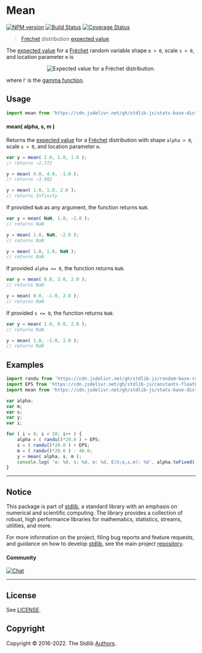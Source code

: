 <!--

@license Apache-2.0

Copyright (c) 2018 The Stdlib Authors.

Licensed under the Apache License, Version 2.0 (the "License");
you may not use this file except in compliance with the License.
You may obtain a copy of the License at

   http://www.apache.org/licenses/LICENSE-2.0

Unless required by applicable law or agreed to in writing, software
distributed under the License is distributed on an "AS IS" BASIS,
WITHOUT WARRANTIES OR CONDITIONS OF ANY KIND, either express or implied.
See the License for the specific language governing permissions and
limitations under the License.

-->

# Mean

[![NPM version][npm-image]][npm-url] [![Build Status][test-image]][test-url] [![Coverage Status][coverage-image]][coverage-url] <!-- [![dependencies][dependencies-image]][dependencies-url] -->

> [Fréchet][frechet-distribution] distribution [expected value][mean].

<!-- Section to include introductory text. Make sure to keep an empty line after the intro `section` element and another before the `/section` close. -->

<section class="intro">

The [expected value][mean] for a [Fréchet][frechet-distribution] random variable shape `α > 0`, scale `s > 0`, and location parameter `m` is

<!-- <equation class="equation" label="eq:frechet_mean" align="center" raw="\mathbb{E}\left[ X \right] = \begin{cases}\ m+s\Gamma\left(1-{\frac{1}{\alpha}}\right) & {\text{ for }}\alpha >1\\\ \infty & {\text{ otherwise }}\end{cases}" alt="Expected value for a Fréchet distribution."> -->

<div class="equation" align="center" data-raw-text="\mathbb{E}\left[ X \right] = \begin{cases}\ m+s\Gamma\left(1-{\frac{1}{\alpha}}\right) &amp; {\text{ for }}\alpha &gt;1\\\ \infty &amp; {\text{ otherwise }}\end{cases}" data-equation="eq:frechet_mean">
    <img src="https://cdn.jsdelivr.net/gh/stdlib-js/stdlib@591cf9d5c3a0cd3c1ceec961e5c49d73a68374cb/lib/node_modules/@stdlib/stats/base/dists/frechet/mean/docs/img/equation_frechet_mean.svg" alt="Expected value for a Fréchet distribution.">
    <br>
</div>

<!-- </equation> -->

where `Γ` is the [gamma function][gamma-function].

</section>

<!-- /.intro -->

<!-- Package usage documentation. -->



<section class="usage">

## Usage

```javascript
import mean from 'https://cdn.jsdelivr.net/gh/stdlib-js/stats-base-dists-frechet-mean@deno/mod.js';
```

#### mean( alpha, s, m )

Returns the [expected value][mean] for a [Fréchet][frechet-distribution] distribution with shape `alpha > 0`, scale `s > 0`, and location parameter `m`.

```javascript
var y = mean( 2.0, 1.0, 1.0 );
// returns ~2.772

y = mean( 4.0, 4.0, -1.0 );
// returns ~3.902

y = mean( 1.0, 1.0, 2.0 );
// returns Infinity
```

If provided `NaN` as any argument, the function returns `NaN`.

```javascript
var y = mean( NaN, 1.0, -2.0 );
// returns NaN

y = mean( 1.0, NaN, -2.0 );
// returns NaN

y = mean( 1.0, 1.0, NaN );
// returns NaN
```

If provided `alpha <= 0`, the function returns `NaN`.

```javascript
var y = mean( 0.0, 3.0, 2.0 );
// returns NaN

y = mean( 0.0, -1.0, 2.0 );
// returns NaN
```

If provided `s <= 0`, the function returns `NaN`.

```javascript
var y = mean( 1.0, 0.0, 2.0 );
// returns NaN

y = mean( 1.0, -1.0, 2.0 );
// returns NaN
```

</section>

<!-- /.usage -->

<!-- Package usage notes. Make sure to keep an empty line after the `section` element and another before the `/section` close. -->

<section class="notes">

</section>

<!-- /.notes -->

<!-- Package usage examples. -->

<section class="examples">

## Examples

<!-- eslint no-undef: "error" -->

```javascript
import randu from 'https://cdn.jsdelivr.net/gh/stdlib-js/random-base-randu@deno/mod.js';
import EPS from 'https://cdn.jsdelivr.net/gh/stdlib-js/constants-float64-eps@deno/mod.js';
import mean from 'https://cdn.jsdelivr.net/gh/stdlib-js/stats-base-dists-frechet-mean@deno/mod.js';

var alpha;
var m;
var s;
var y;
var i;

for ( i = 0; i < 10; i++ ) {
    alpha = ( randu()*20.0 ) + EPS;
    s = ( randu()*20.0 ) + EPS;
    m = ( randu()*20.0 ) - 40.0;
    y = mean( alpha, s, m );
    console.log( 'α: %d, s: %d, m: %d, E(X;α,s,m): %d', alpha.toFixed( 4 ), s.toFixed( 4 ), m.toFixed( 4 ), y.toFixed( 4 ) );
}
```

</section>

<!-- /.examples -->

<!-- Section to include cited references. If references are included, add a horizontal rule *before* the section. Make sure to keep an empty line after the `section` element and another before the `/section` close. -->

<section class="references">

</section>

<!-- /.references -->

<!-- Section for related `stdlib` packages. Do not manually edit this section, as it is automatically populated. -->

<section class="related">

</section>

<!-- /.related -->

<!-- Section for all links. Make sure to keep an empty line after the `section` element and another before the `/section` close. -->


<section class="main-repo" >

* * *

## Notice

This package is part of [stdlib][stdlib], a standard library with an emphasis on numerical and scientific computing. The library provides a collection of robust, high performance libraries for mathematics, statistics, streams, utilities, and more.

For more information on the project, filing bug reports and feature requests, and guidance on how to develop [stdlib][stdlib], see the main project [repository][stdlib].

#### Community

[![Chat][chat-image]][chat-url]

---

## License

See [LICENSE][stdlib-license].


## Copyright

Copyright &copy; 2016-2022. The Stdlib [Authors][stdlib-authors].

</section>

<!-- /.stdlib -->

<!-- Section for all links. Make sure to keep an empty line after the `section` element and another before the `/section` close. -->

<section class="links">

[npm-image]: http://img.shields.io/npm/v/@stdlib/stats-base-dists-frechet-mean.svg
[npm-url]: https://npmjs.org/package/@stdlib/stats-base-dists-frechet-mean

[test-image]: https://github.com/stdlib-js/stats-base-dists-frechet-mean/actions/workflows/test.yml/badge.svg?branch=main
[test-url]: https://github.com/stdlib-js/stats-base-dists-frechet-mean/actions/workflows/test.yml?query=branch:main

[coverage-image]: https://img.shields.io/codecov/c/github/stdlib-js/stats-base-dists-frechet-mean/main.svg
[coverage-url]: https://codecov.io/github/stdlib-js/stats-base-dists-frechet-mean?branch=main

<!--

[dependencies-image]: https://img.shields.io/david/stdlib-js/stats-base-dists-frechet-mean.svg
[dependencies-url]: https://david-dm.org/stdlib-js/stats-base-dists-frechet-mean/main

-->

[chat-image]: https://img.shields.io/gitter/room/stdlib-js/stdlib.svg
[chat-url]: https://gitter.im/stdlib-js/stdlib/

[stdlib]: https://github.com/stdlib-js/stdlib

[stdlib-authors]: https://github.com/stdlib-js/stdlib/graphs/contributors

[umd]: https://github.com/umdjs/umd
[es-module]: https://developer.mozilla.org/en-US/docs/Web/JavaScript/Guide/Modules

[deno-url]: https://github.com/stdlib-js/stats-base-dists-frechet-mean/tree/deno
[umd-url]: https://github.com/stdlib-js/stats-base-dists-frechet-mean/tree/umd
[esm-url]: https://github.com/stdlib-js/stats-base-dists-frechet-mean/tree/esm

[stdlib-license]: https://raw.githubusercontent.com/stdlib-js/stats-base-dists-frechet-mean/main/LICENSE

[frechet-distribution]: https://en.wikipedia.org/wiki/Fr%C3%A9chet_distribution

[gamma-function]: https://en.wikipedia.org/wiki/Gamma_function

[mean]: https://en.wikipedia.org/wiki/Expected_value

</section>

<!-- /.links -->
